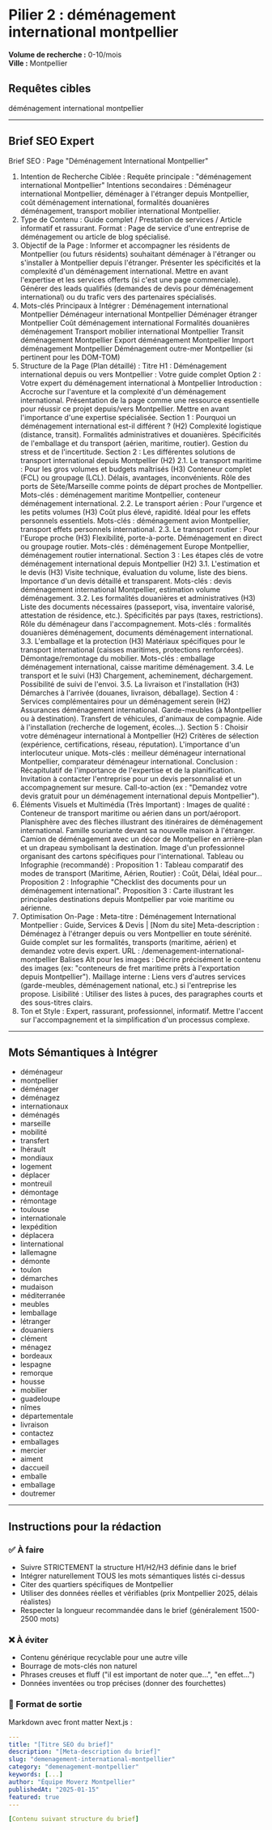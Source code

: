 # Pilier 2 : déménagement international montpellier

**Volume de recherche :** 0-10/mois  
**Ville :** Montpellier

## Requêtes cibles

déménagement international montpellier

---

## Brief SEO Expert

Brief SEO : Page "Déménagement International Montpellier"
1. Intention de Recherche Ciblée :
Requête principale : "déménagement international Montpellier"
Intentions secondaires : Déménageur international Montpellier, déménager à l'étranger depuis Montpellier, coût déménagement international, formalités douanières déménagement, transport mobilier international Montpellier.
2. Type de Contenu :
Guide complet / Prestation de services / Article informatif et rassurant.
Format : Page de service d'une entreprise de déménagement ou article de blog spécialisé.
3. Objectif de la Page :
Informer et accompagner les résidents de Montpellier (ou futurs résidents) souhaitant déménager à l'étranger ou s'installer à Montpellier depuis l'étranger.
Présenter les spécificités et la complexité d'un déménagement international.
Mettre en avant l'expertise et les services offerts (si c'est une page commerciale).
Générer des leads qualifiés (demandes de devis pour déménagement international) ou du trafic vers des partenaires spécialisés.
4. Mots-clés Principaux à Intégrer :
Déménagement international Montpellier
Déménageur international Montpellier
Déménager étranger Montpellier
Coût déménagement international
Formalités douanières déménagement
Transport mobilier international Montpellier
Transit déménagement Montpellier
Export déménagement Montpellier
Import déménagement Montpellier
Déménagement outre-mer Montpellier (si pertinent pour les DOM-TOM)
5. Structure de la Page (Plan détaillé) :
Titre H1 : Déménagement international depuis ou vers Montpellier : Votre guide complet
Option 2 : Votre expert du déménagement international à Montpellier
Introduction :
Accroche sur l'aventure et la complexité d'un déménagement international.
Présentation de la page comme une ressource essentielle pour réussir ce projet depuis/vers Montpellier.
Mettre en avant l'importance d'une expertise spécialisée.
Section 1 : Pourquoi un déménagement international est-il différent ? (H2)
Complexité logistique (distance, transit).
Formalités administratives et douanières.
Spécificités de l'emballage et du transport (aérien, maritime, routier).
Gestion du stress et de l'incertitude.
Section 2 : Les différentes solutions de transport international depuis Montpellier (H2)
2.1. Le transport maritime : Pour les gros volumes et budgets maîtrisés (H3)
Conteneur complet (FCL) ou groupage (LCL).
Délais, avantages, inconvénients.
Rôle des ports de Sète/Marseille comme points de départ proches de Montpellier.
Mots-clés : déménagement maritime Montpellier, conteneur déménagement international.
2.2. Le transport aérien : Pour l'urgence et les petits volumes (H3)
Coût plus élevé, rapidité.
Idéal pour les effets personnels essentiels.
Mots-clés : déménagement avion Montpellier, transport effets personnels international.
2.3. Le transport routier : Pour l'Europe proche (H3)
Flexibilité, porte-à-porte.
Déménagement en direct ou groupage routier.
Mots-clés : déménagement Europe Montpellier, déménagement routier international.
Section 3 : Les étapes clés de votre déménagement international depuis Montpellier (H2)
3.1. L'estimation et le devis (H3)
Visite technique, évaluation du volume, liste des biens.
Importance d'un devis détaillé et transparent.
Mots-clés : devis déménagement international Montpellier, estimation volume déménagement.
3.2. Les formalités douanières et administratives (H3)
Liste des documents nécessaires (passeport, visa, inventaire valorisé, attestation de résidence, etc.).
Spécificités par pays (taxes, restrictions).
Rôle du déménageur dans l'accompagnement.
Mots-clés : formalités douanières déménagement, documents déménagement international.
3.3. L'emballage et la protection (H3)
Matériaux spécifiques pour le transport international (caisses maritimes, protections renforcées).
Démontage/remontage du mobilier.
Mots-clés : emballage déménagement international, caisse maritime déménagement.
3.4. Le transport et le suivi (H3)
Chargement, acheminement, déchargement.
Possibilité de suivi de l'envoi.
3.5. La livraison et l'installation (H3)
Démarches à l'arrivée (douanes, livraison, déballage).
Section 4 : Services complémentaires pour un déménagement serein (H2)
Assurances déménagement international.
Garde-meubles (à Montpellier ou à destination).
Transfert de véhicules, d'animaux de compagnie.
Aide à l'installation (recherche de logement, écoles...).
Section 5 : Choisir votre déménageur international à Montpellier (H2)
Critères de sélection (expérience, certifications, réseau, réputation).
L'importance d'un interlocuteur unique.
Mots-clés : meilleur déménageur international Montpellier, comparateur déménageur international.
Conclusion :
Récapitulatif de l'importance de l'expertise et de la planification.
Invitation à contacter l'entreprise pour un devis personnalisé et un accompagnement sur mesure.
Call-to-action (ex : "Demandez votre devis gratuit pour un déménagement international depuis Montpellier").
6. Éléments Visuels et Multimédia (Très Important) :
Images de qualité :
Conteneur de transport maritime ou aérien dans un port/aéroport.
Planisphère avec des flèches illustrant des itinéraires de déménagement international.
Famille souriante devant sa nouvelle maison à l'étranger.
Camion de déménagement avec un décor de Montpellier en arrière-plan et un drapeau symbolisant la destination.
Image d'un professionnel organisant des cartons spécifiques pour l'international.
Tableau ou Infographie (recommandé) :
Proposition 1 : Tableau comparatif des modes de transport (Maritime, Aérien, Routier) : Coût, Délai, Idéal pour...
Proposition 2 : Infographie "Checklist des documents pour un déménagement international".
Proposition 3 : Carte illustrant les principales destinations depuis Montpellier par voie maritime ou aérienne.
7. Optimisation On-Page :
Meta-titre : Déménagement International Montpellier : Guide, Services & Devis | [Nom du site]
Meta-description : Déménagez à l'étranger depuis ou vers Montpellier en toute sérénité. Guide complet sur les formalités, transports (maritime, aérien) et demandez votre devis expert.
URL : /demenagement-international-montpellier
Balises Alt pour les images : Décrire précisément le contenu des images (ex: "conteneurs de fret maritime prêts à l'exportation depuis Montpellier").
Maillage interne : Liens vers d'autres services (garde-meubles, déménagement national, etc.) si l'entreprise les propose.
Lisibilité : Utiliser des listes à puces, des paragraphes courts et des sous-titres clairs.
8. Ton et Style :
Expert, rassurant, professionnel, informatif.
Mettre l'accent sur l'accompagnement et la simplification d'un processus complexe.

---

## Mots Sémantiques à Intégrer

- déménageur
- montpellier
- déménager
- déménagez
- internationaux
- déménagés
- marseille
- mobilité
- transfert
- lhérault
- mondiaux
- logement
- déplacer
- montreuil
- démontage
- rémontage
- toulouse
- internationale
- lexpédition
- déplacera
- linternational
- lallemagne
- démonte
- toulon
- démarches
- mudaison
- méditerranée
- meubles
- lemballage
- létranger
- douaniers
- clément
- ménagez
- bordeaux
- lespagne
- remorque
- housse
- mobilier
- guadeloupe
- nîmes
- départementale
- livraison
- contactez
- emballages
- mercier
- aiment
- daccueil
- emballe
- emballage
- doutremer

---

## Instructions pour la rédaction

### ✅ À faire
- Suivre STRICTEMENT la structure H1/H2/H3 définie dans le brief
- Intégrer naturellement TOUS les mots sémantiques listés ci-dessus
- Citer des quartiers spécifiques de Montpellier
- Utiliser des données réelles et vérifiables (prix Montpellier 2025, délais réalistes)
- Respecter la longueur recommandée dans le brief (généralement 1500-2500 mots)

### ❌ À éviter
- Contenu générique recyclable pour une autre ville
- Bourrage de mots-clés non naturel
- Phrases creuses et fluff ("il est important de noter que...", "en effet...")
- Données inventées ou trop précises (donner des fourchettes)

### 🎯 Format de sortie
Markdown avec front matter Next.js :

```yaml
---
title: "[Titre SEO du brief]"
description: "[Meta-description du brief]"
slug: "demenagement-international-montpellier"
category: "demenagement-montpellier"
keywords: [...]
author: "Équipe Moverz Montpellier"
publishedAt: "2025-01-15"
featured: true
---

[Contenu suivant structure du brief]
```
